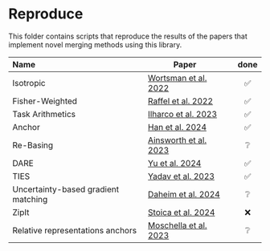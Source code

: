 # Reproduce 
This folder contains scripts that reproduce the results of the papers that implement novel merging methods using this library.



| Name                                | Paper                                                     |     | done  |
| :---------------------------------- | --------------------------------------------------------- | --- | :---: |
| Isotropic                           | [Wortsman et al. 2022](https://arxiv.org/abs/2203.05482)  |     |   ✅   |
| Fisher-Weighted                     | [Raffel et al. 2022](https://arxiv.org/abs/2111.09832)    |     |   ✅   |
| Task Arithmetics                    | [Ilharco et al. 2023](https://arxiv.org/abs/2212.04089)   |     |   ✅   |
| Anchor                              | [Han et al. 2024](https://arxiv.org/abs/2403.19522)       |     |   ✅   |
| Re-Basing                           | [Ainsworth et al. 2023](https://arxiv.org/abs/2209.04836) |     |   ❔   |
| DARE                                | [Yu et al. 2024](https://arxiv.org/abs/2311.03099)        |     |   ✅   |
| TIES                                | [Yadav et al. 2023](https://arxiv.org/abs/2306.01708)     |     |   ✅   |
| Uncertainty-based gradient matching | [Daheim et al. 2024](https://arxiv.org/abs/2310.12808)    |     |   ❔   |
| ZipIt                               | [Stoica et al. 2024](https://arxiv.org/abs/2305.03053)    |     |   ❌   |
| Relative representations anchors    | [Moschella et al. 2023](https://arxiv.org/abs/2209.15430) |     |   ❔   |

